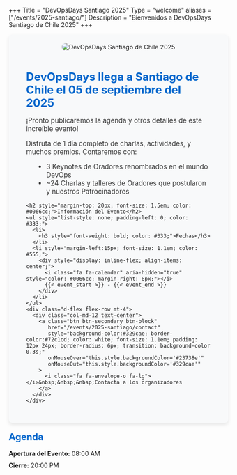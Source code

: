 +++
Title = "DevOpsDays Santiago 2025"
Type = "welcome"
aliases = ["/events/2025-santiago/"]
Description = "Bienvenidos a DevOpsDays Santiago de Chile 2025"
+++

<div class="row" style="background-color: #f8f9fa; padding: 20px; border-radius: 8px; box-shadow: 0 4px 8px rgba(0, 0, 0, 0.1);">
  <div class="col-md-4" style="text-align: center;">
    <img alt="DevOpsDays Santiago de Chile 2025" src="/events/2025-santiago/logo.png" class="img-fluid" style="max-width: 100%; border-radius: 8px;">
  </div>
  <div class="col-md-7" style="padding: 10px 20px;">
    <h2 style="color: #0066cc; font-weight: bold; font-size: 1.8em; margin-bottom: 15px;">DevOpsDays llega a Santiago de Chile el 05 de septiembre del 2025</h2>
    <p style="font-size: 1.1em; color: #333;">
    </p>
    <p style="font-size: 1.1em; color: #333;">
      ¡Pronto publicaremos la agenda y otros detalles de este increíble evento!
    </p>
    <p style="font-size: 1.1em; color: #333;">
      Disfruta de 1 día completo de charlas, actividades, y muchos premios. Contaremos con:
    </p>
    <ul style="font-size: 1.1em; color: #333; list-style-type: disc; margin-left: 20px;">
      <li>3 Keynotes de Oradores renombrados en el mundo DevOps</li>
      <li>~24 Charlas y talleres de Oradores que postularon y nuestros Patrocinadores</li>
    </ul>

    <h2 style="margin-top: 20px; font-size: 1.5em; color: #0066cc;">Información del Evento</h2>
    <ul style="list-style: none; padding-left: 0; color: #333;">
      <li>
        <h3 style="font-weight: bold; color: #333;">Fechas</h3>
      </li>
      <li style="margin-left:15px; font-size: 1.1em; color: #555;">
        <div style="display: inline-flex; align-items: center;">
          <i class="fa fa-calendar" aria-hidden="true" style="color: #0066cc; margin-right: 8px;"></i>
          {{< event_start >}} - {{< event_end >}}
        </div>
      </li>
    </ul>
    <div class="d-flex flex-row mt-4">
      <div class="col-md-12 text-center">
        <a class="btn btn-secondary btn-block"
           href="/events/2025-santiago/contact"
           style="background-color:#329cae; border-color:#72c1cd; color: white; font-size: 1.1em; padding: 12px 24px; border-radius: 6px; transition: background-color 0.3s;"
           onMouseOver="this.style.backgroundColor='#23738e'"
           onMouseOut="this.style.backgroundColor='#329cae'"
        >
          <i class="fa fa-envelope-o fa-lg"></i>&nbsp;&nbsp;&nbsp;Contacta a los organizadores
        </a>
      </div>
    </div>
  </div>
</div>


<h2 style="color: #0066cc; font-size: 1.5em; margin-top: 20px;">Agenda</h2>
<ul style="list-style-type: none; padding-left: 0;">
   <li style="margin-bottom: 10px;">
     <strong>Apertura del Evento:</strong> 08:00 AM
   </li>
   <li style="margin-bottom: 10px;">
     <strong>Cierre:</strong> 20:00 PM
   </li>
</ul>
